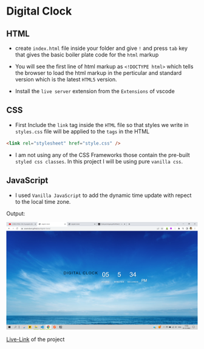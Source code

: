 # Digital Clock

## HTML

- create `index.html` file inside your folder and give `!` and press `tab` key that gives the basic boiler plate code for the `html` markup

- You will see the first line of html markup as `<!DOCTYPE html>` which tells the browser to load the html markup in the perticular and standard version which is the latest `HTML5` version.

- Install the `live server` extension from the `Extensions` of vscode

## CSS

- First Include the `link` tag inside the `HTML` file so that styles we write in `styles.css` file will be applied to the `tags` in the HTML

```html
<link rel="stylesheet" href="style.css" />
```

- I am not using any of the CSS Frameworks those contain the pre-built `styled css classes`. In this project I will be using pure `vanilla css`.

## JavaScript

- I used `Vanilla JavaScript` to add the dynamic time update with repect to the local time zone.

Output:

![digital-clock](./digital-clock.png)

[Live-Link](https://aravindont.github.io/digital-clock/) of the project
